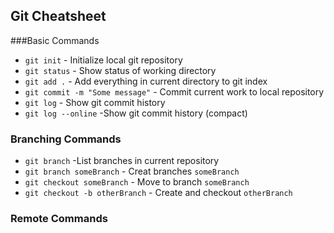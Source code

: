 ## Git Cheatsheet

###Basic Commands
* `git init` - Initialize local git repository
* `git status` - Show status of working directory
* `git add .` - Add everything in current directory to git index
* `git commit -m "Some message"` - Commit current work to local repository
* `git log` - Show git commit history
* `git log --online` -Show git commit history (compact)

### Branching Commands
* `git branch` -List branches in current repository
* `git branch someBranch` - Creat branches `someBranch`
* `git checkout someBranch` - Move to branch `someBranch`
* `git checkout -b otherBranch` - Create and checkout `otherBranch`

### Remote Commands
